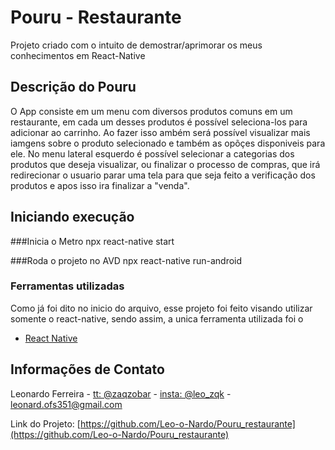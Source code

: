 # Pouru - Restaurante

Projeto criado com o intuito de demostrar/aprimorar os meus conhecimentos em React-Native

## Descrição do Pouru

O App consiste em um menu com diversos produtos comuns em um restaurante, em cada um desses produtos é possível seleciona-los para adicionar ao carrinho. Ao fazer isso ambém será possível visualizar mais iamgens sobre o produto selecionado e também as opõçes disponiveis para ele. 
No menu lateral esquerdo é possível selecionar a categorias dos produtos que deseja visualizar, ou finalizar o processo de compras, que irá redirecionar o usuario parar uma tela para que seja feito a verificação dos produtos e apos isso ira finalizar a "venda".

## Iniciando execução

###Inicia o Metro
npx react-native start

###Roda o projeto no AVD
npx react-native run-android

### Ferramentas utilizadas

Como já foi dito no inicio do arquivo, esse projeto foi feito visando utilizar somente o react-native, sendo assim, a unica ferramenta utilizada foi o 

* [React Native](https://reactnative.dev/)

## Informações de Contato

Leonardo Ferreira - [tt: @zaqzobar](https://twitter.com/zaqzobar) - [insta: @leo_zqk](https://www.instagram.com/leo_zqk/) - leonard.ofs351@gmail.com

Link do Projeto: [https://github.com/Leo-o-Nardo/Pouru_restaurante](https://github.com/Leo-o-Nardo/Pouru_restaurante)

